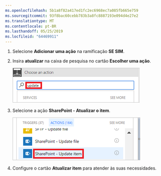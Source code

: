 ```yaml
---
ms.openlocfilehash: 5b1a8f82a417ed1fc2ec6968ec7a085fb665e759
ms.sourcegitcommit: 93f8bac60cebb783b3a8fc8887193e094d4e27e2
ms.translationtype: MT
ms.contentlocale: pt-BR
ms.lasthandoff: 05/25/2019
ms.locfileid: "64469911"
---
```

1. Selecione **Adicionar uma ação** na ramificação **SE SIM**.
1. Insira **atualizar** na caixa de pesquisa no cartão **Escolher uma ação**.

    ![pesquisar ação de atualização](media/modern-approvals/search-update-item.png)
1. Selecione a ação **SharePoint - Atualizar o item**.

    ![selecionar atualizar item](media/modern-approvals/select-update-item-yes.png)
1. Configure o cartão **Atualizar item** para atender às suas necessidades.

